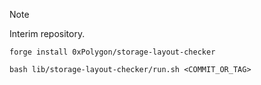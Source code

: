 > [!NOTE]
> Interim repository.

```
forge install 0xPolygon/storage-layout-checker
```

```
bash lib/storage-layout-checker/run.sh <COMMIT_OR_TAG>
```
